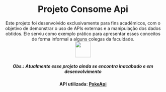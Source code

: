 <div align="center">
 <h1>Projeto Consome Api</h1> 
  Este projeto foi desenvolvido exclusivamente para fins acadêmicos, com o objetivo de demonstrar o uso de APIs externas e a manipulação dos dados obtidos. 
  Ele serviu como exemplo prático para apresentar esses conceitos de forma informal a alguns colegas da faculdade.
  </br> <img height="50" src="https://cdn.discordapp.com/emojis/852722847075270716.gif?v=1"> </br>

  <h5>Obs.: Atualmente esse projeto ainda se encontra inacabado e em desenvolvimento</h5>
  
  <b>API utilizada:  [PokeApi](https://pokeapi.co/) </b>
</div>
